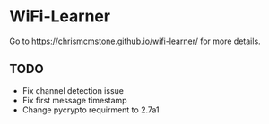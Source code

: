 # WiFi-Learner

Go to https://chrismcmstone.github.io/wifi-learner/ for more details.

## TODO

- Fix channel detection issue
- Fix first message timestamp
- Change pycrypto requirment to 2.7a1